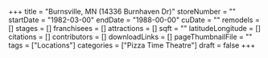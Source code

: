 +++
title = "Burnsville, MN (14336 Burnhaven Dr)"
storeNumber = ""
startDate = "1982-03-00"
endDate = "1988-00-00"
cuDate = ""
remodels = []
stages = []
franchisees = []
attractions = []
sqft = ""
latitudeLongitude = []
citations = []
contributors = []
downloadLinks = []
pageThumbnailFile = ""
tags = ["Locations"]
categories = ["Pizza Time Theatre"]
draft = false
+++

